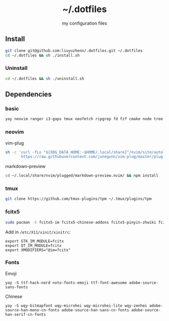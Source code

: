 <h1 align=center> ~/.dotfiles </h1>

<p align=center> my configuration files </p>

## Install

```bash
git clone git@github.com:liuyuzhenn/.dotfiles.git ~/.dotfiles
cd ~/.dotfiles && sh ./install.sh
```

### Uninstall

```bash
cd ~/.dotfiles && sh ./uninstall.sh
```

## Dependencies

### basic
```bash
yay neovim ranger i3-gaps tmux neofetch ripgrep fd fzf cmake node tree xclip
```

### neovim 

vim-plug
```bash
sh -c 'curl -fLo "${XDG_DATA_HOME:-$HOME/.local/share}"/nvim/site/autoload/plug.vim --create-dirs \
       https://raw.githubusercontent.com/junegunn/vim-plug/master/plug.vim'
```

markdown-preview
```bash
cd ~/.local/share/nvim/plugged/markdown-preview.nvim/ && npm install
```


### tmux

```bash
git clone https://github.com/tmux-plugins/tpm ~/.tmux/plugins/tpm
```

### fcitx5

```bash
sudo pacman -S fcitx5-im fcitx5-chinese-addons fcitx5-pinyin-zhwiki fcitx5-material-color
```

Add in `/etc/X11/xinit/xinitrc`:
```
export GTK_IM_MODULE=fcitx
export QT_IM_MODULE=fcitx
export XMODIFIERS="@im=fcitx"
```

### Fonts


Emoji
```
yay -S ttf-hack-nerd noto-fonts-emoji ttf-font-awesome adobe-source-sans-fonts
```

Chinese
```
yay -S wqy-bitmapfont wqy-microhei wqy-microhei-lite wqy-zenhei adobe-source-han-mono-cn-fonts adobe-source-han-sans-cn-fonts adobe-source-han-serif-cn-fonts
```
